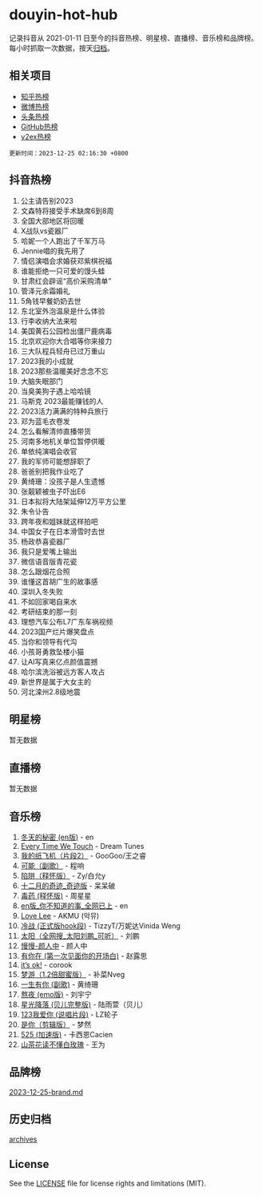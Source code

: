 # douyin-hot-hub

记录抖音从 2021-01-11 日至今的抖音热榜、明星榜、直播榜、音乐榜和品牌榜。每小时抓取一次数据，按天[归档](archives)。

## 相关项目

- [知乎热榜](https://github.com/lonnyzhang423/zhihu-hot-hub)
- [微博热榜](https://github.com/lonnyzhang423/weibo-hot-hub)
- [头条热榜](https://github.com/lonnyzhang423/toutiao-hot-hub)
- [GitHub热榜](https://github.com/lonnyzhang423/github-hot-hub)
- [v2ex热榜](https://github.com/lonnyzhang423/v2ex-hot-hub)


`更新时间：2023-12-25 02:16:30 +0800`

## 抖音热榜

1. 公主请告别2023
1. 文森特将接受手术缺席6到8周
1. 全国大部地区将回暖
1. X战队vs瓷器厂
1. 哈妮一个人跑出了千军万马
1. Jennie唱的我先用了
1. 情侣演唱会求婚获邓紫棋祝福
1. 谁能拒绝一只可爱的馒头蛙
1. 甘肃红会辟谣“高价采购清单”
1. 管泽元余霜婚礼
1. 5角钱早餐奶奶去世
1. 东北室外泡温泉是什么体验
1. 行李收纳大法来啦
1. 美国黄石公园检出僵尸鹿病毒
1. 北京欢迎你大合唱等你来接力
1. 三大队程兵轻舟已过万重山
1. 2023我的小成就
1. 2023那些温暖美好念念不忘
1. 大脑失眠部门
1. 当臭美狗子遇上哈哈镜
1. 马斯克 2023最能赚钱的人
1. 2023活力满满的特种兵旅行
1. 邓为蓝毛衣卷发
1. 怎么看解清帅直播带货
1. 河南多地机关单位暂停供暖
1. 单依纯演唱会收官
1. 我的军师可能想辞职了
1. 爸爸别把我作业吃了
1. 黄绮珊：没孩子是人生遗憾
1. 张靓颖被虫子吓出E6
1. 日本拟将大陆架延伸12万平方公里
1. 朱令讣告
1. 跨年夜和姐妹就这样拍吧
1. 中国女子在日本滑雪时去世
1. 杨政恭喜瓷器厂
1. 我只是爱嘴上输出
1. 微信语音版青花瓷
1. 怎么跟烟花合照
1. 谁懂这首胡广生的故事感
1. 深圳入冬失败
1. 不如回家喝自来水
1. 考研结束的那一刻
1. 理想汽车公布L7广东车祸视频
1. 2023国产烂片爆笑盘点
1. 当你和领导有代沟
1. 小孩哥勇救坠楼小猫
1. 让AI写真来亿点颜值震撼
1. 哈尔滨洗浴被远方客人攻占
1. 新世界是属于大女主的
1. 河北滦州2.8级地震

## 明星榜

暂无数据

## 直播榜

暂无数据

## 音乐榜

1. [冬天的秘密 (en版)](https://sf3-cdn-tos.douyinstatic.com/obj/tos-cn-ve-2774/okIuMHDdzyf3FjGK4Lphe1vfHcQaPIHAg0Z4CR) - en
1. [Every Time We Touch](https://sf3-cdn-tos.douyinstatic.com/obj/tos-cn-ve-2774/ogN6lUKQeBBfEVhIOMikG1CcJjugxk1tztZyhP) - Dream Tunes
1. [我的纸飞机（片段2）](https://sf6-cdn-tos.douyinstatic.com/obj/tos-cn-ve-2774/oM2ZrKcg2CD5AeRB2gkeXOFB1IxAGJdZPazYHf) - GooGoo/王之睿
1. [可能（副歌）](https://sf6-cdn-tos.douyinstatic.com/obj/tos-cn-ve-2774/cde1731888894259b333569393c2fb51) - 程响
1. [陷阱（释怀版）](https://sf3-cdn-tos.douyinstatic.com/obj/tos-cn-ve-2774/oE8C21LeZrzKLDFfQYgMzx4GAIHageG5IzayY7) - Zy/白允y
1. [十二月的奇迹_奇迹版](https://sf6-cdn-tos.douyinstatic.com/obj/tos-cn-ve-2774/oMslvA9FBzGMGHnyUuoiiUjtIAXfMz6tzwByW8) - 呆呆破
1. [毒药 (释怀版)](https://sf6-cdn-tos.douyinstatic.com/obj/tos-cn-ve-2774/oYILMEAzspdZBIzy4frJNB8ZHPHWAhiwowd4Ad) - 周星星
1. [en版_你不知道的事_全网已上](https://sf6-cdn-tos.douyinstatic.com/obj/tos-cn-ve-2774/o4QbYLDezHUtFyDKdF9XfmPhIewaqEQAggj6Cb) - en
1. [Love Lee](https://sf6-cdn-tos.douyinstatic.com/obj/tos-cn-ve-2774/o05GbkJGbCBTdDnMtB0fwOYgkeZp23vrWQDQBS) - AKMU (악뮤)
1. [冷战 (正式版hook段)](https://sf6-cdn-tos.douyinstatic.com/obj/tos-cn-ve-2774/oMuEoiBasWApEMVDgNiI8VAByNmwo5J0pyf8Yx) - TizzyT/万妮达Vinida Weng
1. [太阳（全网搜_太阳刘鹏_可听）](https://sf3-cdn-tos.douyinstatic.com/obj/tos-cn-ve-2774/ogWbyIQnlBFImVbeDocRdCIYtBHlbJXgfZMvgz) - 刘鹏
1. [慢慢-颜人中](https://sf3-cdn-tos.douyinstatic.com/obj/tos-cn-ve-2774/ocjHNfBXdBxQNC8ZGAeoLMFTUgtBg8bkExunDC) - 颜人中
1. [有你在 (第一次见面你的开场白)](https://sf3-cdn-tos.douyinstatic.com/obj/tos-cn-ve-2774/oAthrQ3ClJBfI57uBoFEgNDYtNCZ0TSYQQfxQ0) - 赵露思
1. [it’s ok!](https://sf3-cdn-tos.douyinstatic.com/obj/tos-cn-ve-2774/0fc4d0ee28444bd0ab76e8b7c0003f52) - corook
1. [梦游（1.2倍甜蜜版）](https://sf6-cdn-tos.douyinstatic.com/obj/tos-cn-ve-2774/o4gyAUm8hwufoEABmwVIiQtHsFuGzAEEWtNMzo) - 补菜Nveg
1. [一生有你 (副歌)](https://sf6-cdn-tos.douyinstatic.com/obj/tos-cn-ve-2774/o8xzM8HLaQzgMiJ96FKAWCenIuzkFpfClDdmeW) - 黄绮珊
1. [熬夜 (emo版)](https://sf3-cdn-tos.douyinstatic.com/obj/tos-cn-ve-2774/ocQZvZErLThAfNQOtBZ178gQDfCDFBL9iB5lvY) - 刘宇宁
1. [星光降落 (贝儿完整版)](https://sf6-cdn-tos.douyinstatic.com/obj/tos-cn-ve-2774/okwB9hAwyAtsFFkFBzAX1hOOfQuIoMNs0W2Mwr) - 陆雨萱（贝儿）
1. [123我爱你 (说唱片段)](https://sf6-cdn-tos.douyinstatic.com/obj/tos-cn-ve-2774/oYCWFpY0hL9kda0dQKIGDYeKYfQmAse0DgpDjz) - LZ轮子
1. [是你（剪辑版）](https://sf6-cdn-tos.douyinstatic.com/obj/tos-cn-ve-2774/46019dae783c4c969944217fe1cfafc4) - 梦然
1. [525 (加速版)](https://sf3-cdn-tos.douyinstatic.com/obj/tos-cn-ve-2774/oIfKCtqfDyP8Vc9FpAPgWMyezT6LnDT1abRwGg) - 卡西恩Cacien
1. [山茶花读不懂白玫瑰](https://sf3-cdn-tos.douyinstatic.com/obj/tos-cn-ve-2774/osfn8B7DktrRHEPJgPCfDbw7QDQEkwC16BxZg9) - 王为

## 品牌榜

[2023-12-25-brand.md](archives/2023-12-25-brand.md)

## 历史归档

[archives](archives)

## License

See the [LICENSE](LICENSE) file for license rights and limitations (MIT).
